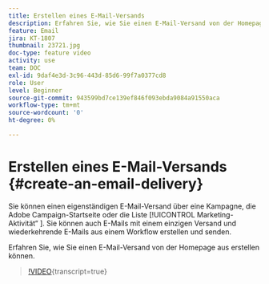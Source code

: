 ```yaml
---
title: Erstellen eines E-Mail-Versands
description: Erfahren Sie, wie Sie einen E-Mail-Versand von der Homepage aus erstellen können.
feature: Email
jira: KT-1807
thumbnail: 23721.jpg
doc-type: feature video
activity: use
team: DOC
exl-id: 9daf4e3d-3c96-443d-85d6-99f7a0377cd8
role: User
level: Beginner
source-git-commit: 943599bd7ce139ef846f093ebda9084a91550aca
workflow-type: tm+mt
source-wordcount: '0'
ht-degree: 0%

---
```


# Erstellen eines E-Mail-Versands {#create-an-email-delivery}

Sie können einen eigenständigen E-Mail-Versand über eine Kampagne, die Adobe Campaign-Startseite oder die Liste [!UICONTROL Marketing-Aktivität“ ]. Sie können auch E-Mails mit einem einzigen Versand und wiederkehrende E-Mails aus einem Workflow erstellen und senden.

Erfahren Sie, wie Sie einen E-Mail-Versand von der Homepage aus erstellen können.

>[!VIDEO](https://video.tv.adobe.com/v/23721?learn=on){transcript=true}
